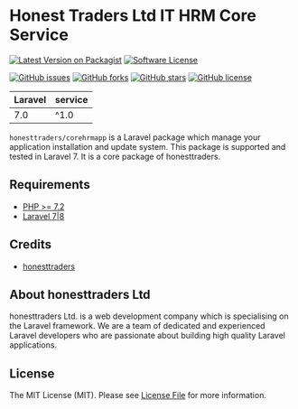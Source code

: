 # Honest Traders Ltd IT HRM Core Service

[![Latest Version on Packagist](https://img.shields.io/packagist/v/honesttraders/core-service.svg?style=flat-square)](https://packagist.org/packages/honesttraders/core-service)
[![Software License](https://img.shields.io/badge/license-MIT-brightgreen.svg?style=flat-square)](LICENSE.md)



[![GitHub issues](https://img.shields.io/github/issues/honesttraders/core-service.svg?style=flat-square)](https://img.shields.io/github/issues/honesttraders/core-service)
[![GitHub forks](https://img.shields.io/github/forks/honesttraders/core-service.svg?style=flat-square)](https://img.shields.io/github/forks/honesttraders/core-service)
[![GitHub stars](https://img.shields.io/github/stars/honesttraders/core-service.svg?style=flat-square)](https://img.shields.io/github/stars/honesttraders/core-service)
[![GitHub license](https://img.shields.io/github/license/honesttraders/core-service.svg?style=flat-square)](https://img.shields.io/github/license/honesttraders/core-service)


| **Laravel**  |  **service** |
|---|---|
| 7.0  | ^1.0 |

`honesttraders/corehrmapp` is a Laravel package which manage your application installation and update system. This package is supported and tested in Laravel 7. It is a core package of honesttraders.

## Requirements
- [PHP >= 7.2](http://php.net/)
- [Laravel 7|8](https://github.com/laravel/framework)


## Credits

- [honesttraders](https://wwww.honesttradersltd.com)

## About honesttraders Ltd

honesttraders Ltd. is a web development company which is specialising on the Laravel framework.  We are a team of dedicated and experienced Laravel developers who are passionate about building high quality Laravel applications.


## License

The MIT License (MIT). Please see [License File](LICENSE.md) for more information.
